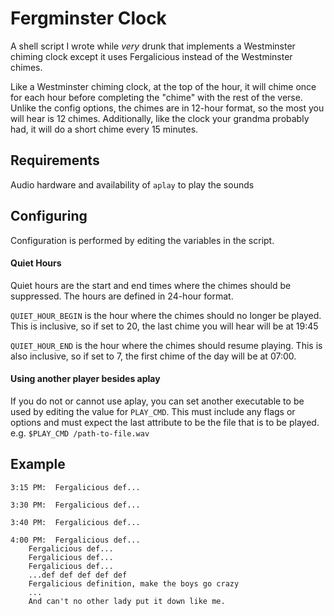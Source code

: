 # Fergminster Clock
A shell script I wrote while *very* drunk that implements a Westminster chiming clock except it uses Fergalicious instead of the Westminster chimes.

Like a Westminster chiming clock, at the top of the hour, it will chime once for each hour before completing the "chime" with the rest of the verse.  Unlike the config options, the chimes are in 12-hour format, so the most you will hear is 12 chimes.  Additionally, like the clock your grandma probably had, it will do a short chime every 15 minutes.

## Requirements
Audio hardware and availability of `aplay` to play the sounds

## Configuring
Configuration is performed by editing the variables in the script.

#### Quiet Hours
Quiet hours are the start and end times where the chimes should be suppressed.  The hours are defined in 24-hour format.

`QUIET_HOUR_BEGIN` is the hour where the chimes should no longer be played. This is inclusive, so if set to 20, the last chime you will hear will be at 19:45

`QUIET_HOUR_END` is the hour where the chimes should resume playing. This is also inclusive, so if set to 7, the first chime of the day will be at 07:00.

#### Using another player besides aplay
If you do not or cannot use aplay, you can set another executable to be used by editing the value for `PLAY_CMD`.  This must include any flags or options and must expect the last attribute to be the file that is to be played.  e.g. `$PLAY_CMD /path-to-file.wav`


## Example
```
3:15 PM:  Fergalicious def...

3:30 PM:  Fergalicious def...

3:40 PM:  Fergalicious def...

4:00 PM:  Fergalicious def...
	Fergalicious def...
	Fergalicious def...
	Fergalicious def...
	...def def def def def 
	Fergalicious definition, make the boys go crazy
	...
	And can't no other lady put it down like me.
```
